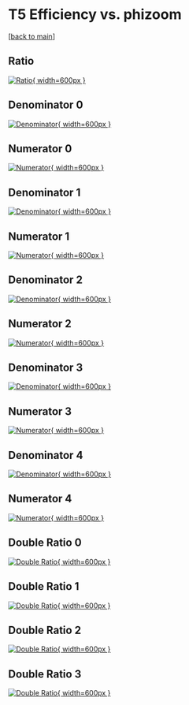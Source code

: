 # T5 Efficiency vs. phizoom

[[back to main](./)]



## Ratio

[![Ratio](../mtv/var/T5_xtr_13_0_eff_phizoom.png){ width=600px }](../mtv/var/T5_xtr_13_0_eff_phizoom.pdf)

## Denominator 0

[![Denominator](../mtv/den/T5_xtr_13_0_eff_phizoom_den0.png){ width=600px }](../mtv/den/T5_xtr_13_0_eff_phizoom_den0.pdf)

## Numerator 0

[![Numerator](../mtv/num/T5_xtr_13_0_eff_phizoom_num0.png){ width=600px }](../mtv/num/T5_xtr_13_0_eff_phizoom_num0.pdf)

## Denominator 1

[![Denominator](../mtv/den/T5_xtr_13_0_eff_phizoom_den1.png){ width=600px }](../mtv/den/T5_xtr_13_0_eff_phizoom_den1.pdf)

## Numerator 1

[![Numerator](../mtv/num/T5_xtr_13_0_eff_phizoom_num1.png){ width=600px }](../mtv/num/T5_xtr_13_0_eff_phizoom_num1.pdf)

## Denominator 2

[![Denominator](../mtv/den/T5_xtr_13_0_eff_phizoom_den2.png){ width=600px }](../mtv/den/T5_xtr_13_0_eff_phizoom_den2.pdf)

## Numerator 2

[![Numerator](../mtv/num/T5_xtr_13_0_eff_phizoom_num2.png){ width=600px }](../mtv/num/T5_xtr_13_0_eff_phizoom_num2.pdf)

## Denominator 3

[![Denominator](../mtv/den/T5_xtr_13_0_eff_phizoom_den3.png){ width=600px }](../mtv/den/T5_xtr_13_0_eff_phizoom_den3.pdf)

## Numerator 3

[![Numerator](../mtv/num/T5_xtr_13_0_eff_phizoom_num3.png){ width=600px }](../mtv/num/T5_xtr_13_0_eff_phizoom_num3.pdf)

## Denominator 4

[![Denominator](../mtv/den/T5_xtr_13_0_eff_phizoom_den4.png){ width=600px }](../mtv/den/T5_xtr_13_0_eff_phizoom_den4.pdf)

## Numerator 4

[![Numerator](../mtv/num/T5_xtr_13_0_eff_phizoom_num4.png){ width=600px }](../mtv/num/T5_xtr_13_0_eff_phizoom_num4.pdf)

## Double Ratio 0

[![Double Ratio](../mtv/ratio/T5_xtr_13_0_eff_phizoom_ratio0.png){ width=600px }](../mtv/ratio/T5_xtr_13_0_eff_phizoom_ratio0.pdf)

## Double Ratio 1

[![Double Ratio](../mtv/ratio/T5_xtr_13_0_eff_phizoom_ratio1.png){ width=600px }](../mtv/ratio/T5_xtr_13_0_eff_phizoom_ratio1.pdf)

## Double Ratio 2

[![Double Ratio](../mtv/ratio/T5_xtr_13_0_eff_phizoom_ratio2.png){ width=600px }](../mtv/ratio/T5_xtr_13_0_eff_phizoom_ratio2.pdf)

## Double Ratio 3

[![Double Ratio](../mtv/ratio/T5_xtr_13_0_eff_phizoom_ratio3.png){ width=600px }](../mtv/ratio/T5_xtr_13_0_eff_phizoom_ratio3.pdf)

